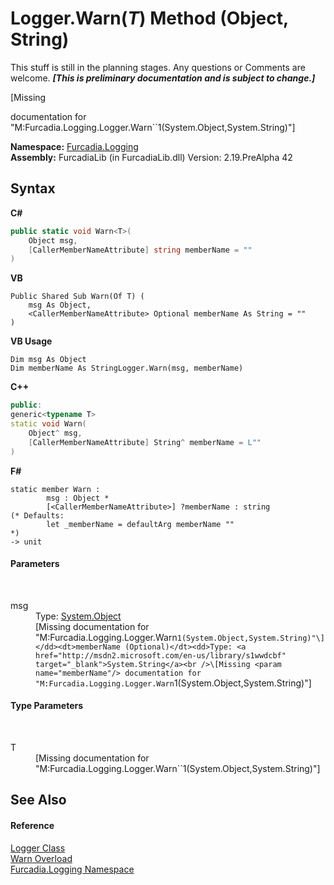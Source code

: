 # Logger.Warn(*T*) Method (Object, String)
This stuff is still in the planning stages. Any questions or Comments are welcome. _**\[This is preliminary documentation and is subject to change.\]**_

\[Missing <summary> documentation for "M:Furcadia.Logging.Logger.Warn``1(System.Object,System.String)"\]

**Namespace:**&nbsp;<a href="N_Furcadia_Logging">Furcadia.Logging</a><br />**Assembly:**&nbsp;FurcadiaLib (in FurcadiaLib.dll) Version: 2.19.PreAlpha 42

## Syntax

**C#**<br />
``` C#
public static void Warn<T>(
	Object msg,
	[CallerMemberNameAttribute] string memberName = ""
)

```

**VB**<br />
``` VB
Public Shared Sub Warn(Of T) ( 
	msg As Object,
	<CallerMemberNameAttribute> Optional memberName As String = ""
)
```

**VB Usage**<br />
``` VB Usage
Dim msg As Object
Dim memberName As StringLogger.Warn(msg, memberName)
```

**C++**<br />
``` C++
public:
generic<typename T>
static void Warn(
	Object^ msg, 
	[CallerMemberNameAttribute] String^ memberName = L""
)
```

**F#**<br />
``` F#
static member Warn : 
        msg : Object * 
        [<CallerMemberNameAttribute>] ?memberName : string 
(* Defaults:
        let _memberName = defaultArg memberName ""
*)
-> unit 

```


#### Parameters
&nbsp;<dl><dt>msg</dt><dd>Type: <a href="http://msdn2.microsoft.com/en-us/library/e5kfa45b" target="_blank">System.Object</a><br />\[Missing <param name="msg"/> documentation for "M:Furcadia.Logging.Logger.Warn``1(System.Object,System.String)"\]</dd><dt>memberName (Optional)</dt><dd>Type: <a href="http://msdn2.microsoft.com/en-us/library/s1wwdcbf" target="_blank">System.String</a><br />\[Missing <param name="memberName"/> documentation for "M:Furcadia.Logging.Logger.Warn``1(System.Object,System.String)"\]</dd></dl>

#### Type Parameters
&nbsp;<dl><dt>T</dt><dd>\[Missing <typeparam name="T"/> documentation for "M:Furcadia.Logging.Logger.Warn``1(System.Object,System.String)"\]</dd></dl>

## See Also


#### Reference
<a href="T_Furcadia_Logging_Logger">Logger Class</a><br /><a href="Overload_Furcadia_Logging_Logger_Warn">Warn Overload</a><br /><a href="N_Furcadia_Logging">Furcadia.Logging Namespace</a><br />